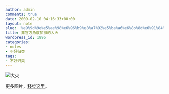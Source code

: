 ```yaml
---
author: admin
comments: true
date: 2009-02-10 04:16:33+00:00
layout: note
slug: '%e9%9d%9e%e5%ae%98%e6%96%b9%e8%a7%92%e5%ba%a6%e6%8b%8d%e6%91%84%e7%9a%84%e5%a4%a7%e7%81%ab'
title: 非官方角度拍摄的大火
wordpress_id: 1896
categories:
- notes
- 不好归类
tags:
- 不好归类
---
```


![大火](http://b2.ac-images.cdnmyspace.cn/cnimages01/3/l_a6b1a4343a7e4939315ea214b5149981.jpg)

更多图片，[移步这里](http://blog.myspace.cn/e/403599413.htm)。
